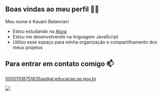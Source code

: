 ## Boas vindas ao meu perfil 🦋💕
Meu nome é Kauani Belancieri
- Estou estudando na [Alura](https://www.alura.com.br)
- Estou me desenvolvendo na linguagem JavaScript
- Utilizo esse espaço para minha organização e compartilhamento dos meus projetos

## Para entrar em contato comigo 📫
00001108751635sp@al.educacao.sp.gov.br

![](https://media1.tenor.com/m/1WEZeMbbHwMAAAAd/cat-depressed.gif)
